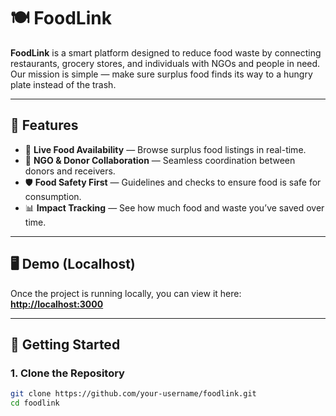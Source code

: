 # 🍽️ FoodLink

**FoodLink** is a smart platform designed to reduce food waste by connecting restaurants, grocery stores, and individuals with NGOs and people in need.  
Our mission is simple — make sure surplus food finds its way to a hungry plate instead of the trash.

---

## 🌟 Features
- 📍 **Live Food Availability** — Browse surplus food listings in real-time.
- 🤝 **NGO & Donor Collaboration** — Seamless coordination between donors and receivers.
- 🛡 **Food Safety First** — Guidelines and checks to ensure food is safe for consumption.
- 📊 **Impact Tracking** — See how much food and waste you’ve saved over time.

---

## 🖥 Demo (Localhost)
Once the project is running locally, you can view it here:  
**[http://localhost:3000](http://localhost:3000)**

---

## 🚀 Getting Started

### 1. Clone the Repository
```bash
git clone https://github.com/your-username/foodlink.git
cd foodlink
